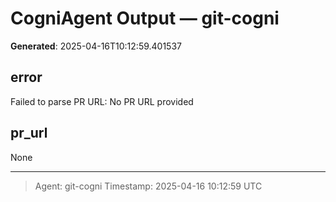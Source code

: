 # CogniAgent Output — git-cogni

**Generated**: 2025-04-16T10:12:59.401537

## error
Failed to parse PR URL: No PR URL provided

## pr_url
None

---
> Agent: git-cogni
> Timestamp: 2025-04-16 10:12:59 UTC